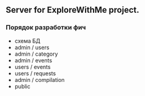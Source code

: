 ## Server for ExploreWithMe project.

### Порядок разработки фич
  - схема БД
  - admin / users
  - admin / category
  - admin / events
  - users / events
  - users / requests
  - admin / compilation
  - public
